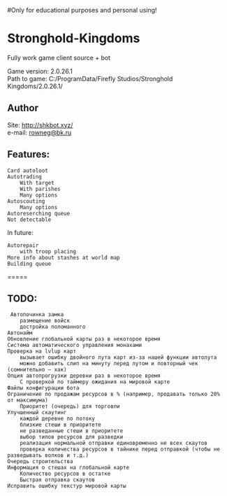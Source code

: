 #Only for educational purposes and personal using!

# Stronghold-Kingdoms
Fully work game client source + bot  
  
Game version: 2.0.26.1  
Path to game: C:/ProgramData/Firefly Studios/Stronghold Kingdoms/2.0.26.1/  
  
Author
-----------
Site: http://shkbot.xyz/  
e-mail: rowneg@bk.ru  
  
Features:
-----------

    Card autoloot
    Autotrading
        With target
        With parishes
        Many options
    Autoscouting
        Many options
    Autoreserching queue
    Not detectable


In future:

    Autorepair
        with troop placing
    More info about stashes at world map
    Building queue


=====

TODO:
-----------
     Автопочинка замка
        размещение войск
        достройка поломанного
    Автонайм
    Обновление глобальной карты раз в некоторое время
    Система автоматического управления монахами
    Проверка на lvlup карт
        вызывает ошибку двойного лута карт из-за нашей функции автолута
        можно добавить слип на минуту перед лутом и повторный чек (сомнительно – хак)
    Опция автопрогрузки деревни раз в некоторое время
        С проверкой по таймеру ожидания на мировой карте
    Файлы конфигурации бота
    Ограничение по продажам ресурсов в % (например, продавать только 20% от максимума)
        Приоритет (очередь) для торговли
    Улучшенный скаутинг
        каждой деревне по потоку
        близкие стеши в приоритете
        не разведанные стеши в приоритете
        выбор типов ресурсов для разведки
        реализация нормальной отправки единовременно не всех скаутов
        проверка количества ресурсов в тайнике перед отправкой (чтобы не разведывать волков и т.д.)
    Очередь строительства
    Информация о стешах на глобальной карте
        Количество ресурсов в остатке
        Быстрая отправка скаутов
    Исправить ошибку текстур мировой карты
